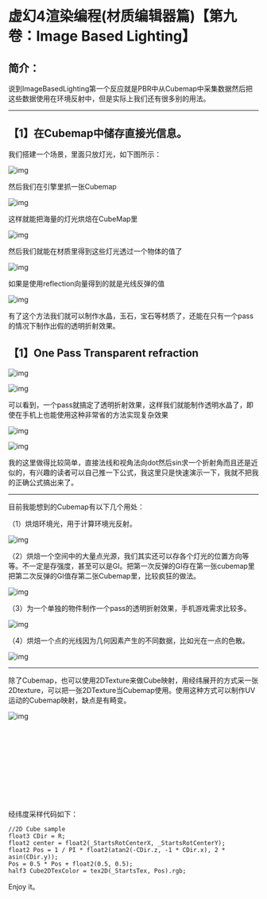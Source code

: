 ﻿# 虚幻4渲染编程(材质编辑器篇)【第九卷：Image Based Lighting】



## 简介：

说到ImageBasedLighting第一个反应就是PBR中从Cubemap中采集数据然后把这些数据使用在环境反射中，但是实际上我们还有很多别的用法。

------

## 【1】在Cubemap中储存直接光信息。

我们搭建一个场景，里面只放灯光，如下图所示：



![img](ImageBasedLighting.assets/v2-6f7317dea026719a20a27303ef6b526d_hd.jpg)

然后我们在引擎里抓一张Cubemap



![img](ImageBasedLighting.assets/v2-a782d20012e09294064308f78f7a0871_hd.jpg)

这样就能把海量的灯光烘焙在CubeMap里



![img](ImageBasedLighting.assets/v2-8823ba0e8007a8a411f669c9ff60e0ea_hd.jpg)

然后我们就能在材质里得到这些灯光透过一个物体的值了



![img](ImageBasedLighting.assets/v2-cdfcae039a37c8a135142c07ae95130f_hd.jpg)

如果是使用reflection向量得到的就是光线反弹的值



![img](ImageBasedLighting.assets/v2-49d538fe1452f644d47ab6c8479c749f_hd.jpg)

有了这个方法我们就可以制作水晶，玉石，宝石等材质了，还能在只有一个pass的情况下制作出假的透明折射效果。

## 【1】One Pass Transparent refraction



![img](ImageBasedLighting.assets/v2-a972d17643320dd9e9801a300ad49fc7_hd.jpg)



![img](ImageBasedLighting.assets/v2-75d9043b868e730f1c0b160dfc8d9736_hd.jpg)

可以看到，一个pass就搞定了透明折射效果，这样我们就能制作透明水晶了，即使在手机上也能使用这种非常省的方法实现复杂效果



![img](ImageBasedLighting.assets/v2-57877ea90e61c02ad4d6dfc0921f60ec_hd.jpg)



![img](ImageBasedLighting.assets/v2-07c509f51e3734f8851407372fdc6745_hd.jpg)

我的这里做得比较简单，直接法线和视角法向dot然后sin求一个折射角而且还是近似的，有兴趣的读者可以自己推一下公式，我这里只是快速演示一下，我就不把我的正确公式搞出来了。

------

目前我能想到的Cubemap有以下几个用处：

（1）烘焙环境光，用于计算环境光反射。



![img](ImageBasedLighting.assets/v2-57701d85b12a9064fd4e301f923fac7f_hd.jpg)

（2）烘焙一个空间中的大量点光源，我们其实还可以存各个灯光的位置方向等等。不一定是存强度，甚至可以是GI。把第一次反弹的GI存在第一张cubemap里把第二次反弹的GI值存第二张Cubemap里，比较疯狂的做法。



![img](ImageBasedLighting.assets/v2-340a8c7cab2dd8b172411d6d506a7825_hd.jpg)

（3）为一个单独的物件制作一个pass的透明折射效果，手机游戏需求比较多。



![img](ImageBasedLighting.assets/v2-af546ef2cc2909ff4432e413efb34a76_hd.jpg)

（4）烘焙一个点的光线因为几何因素产生的不同数据，比如光在一点的色散。



![img](ImageBasedLighting.assets/v2-c3de269112b5c5648a5d06a7871a77cb_hd.jpg)

------

除了Cubemap，也可以使用2DTexture来做Cube映射，用经纬展开的方式采一张2Dtexture，可以把一张2DTexture当Cubemap使用。使用这种方式可以制作UV运动的Cubemap映射，缺点是有畸变。



![img](ImageBasedLighting.assets/v2-2f77ba00f2edcd87669e61907f1ad5cf_b.jpg)

<svg x="16" y="18.5" class="GifPlayer-icon"></svg>

经纬度采样代码如下：

```text
//2D Cube sample
float3 CDir = R;
float2 center = float2(_StartsRotCenterX, _StartsRotCenterY);
float2 Pos = 1 / PI * float2(atan2(-CDir.z, -1 * CDir.x), 2 * asin(CDir.y));
Pos = 0.5 * Pos + float2(0.5, 0.5);
half3 Cube2DTexColor = tex2D(_StartsTex, Pos).rgb;
```



Enjoy it。
